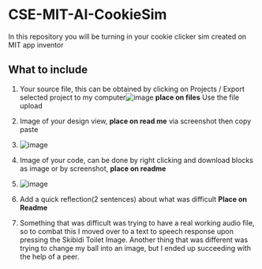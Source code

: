 # CSE-MIT-AI-CookieSim

In this repository you will be turning in your cookie clicker sim created on MIT app inventor

## What to include

1. Your source file, this can be obtained by clicking on Projects / Export selected project to my computer![image](https://github.com/user-attachments/assets/f99cff16-16e3-4e1e-afc7-9da69f0e47f4) __place on files__ Use the file upload
2. Image of your design view, __place on read me__ via screenshot then copy paste
3. ![image](https://github.com/user-attachments/assets/83657ec4-fae6-4c6b-82f8-b3757bf4a1de)

4. Image of your code, can be done by right clicking and download blocks as image or by screenshot, __place on readme__
5. ![image](https://github.com/user-attachments/assets/d9846b79-9ba7-468e-9483-64a25ddbbc72)

6. Add a quick reflection(2 sentences) about what was difficult __Place on Readme__
7. Something that was difficult was trying to have a real working audio file, so to combat this I moved over to a text to speech response upon pressing the Skibidi Toilet Image. Another thing that was different was trying to change my ball into an image, but I ended up succeeding with the help of a peer. 



